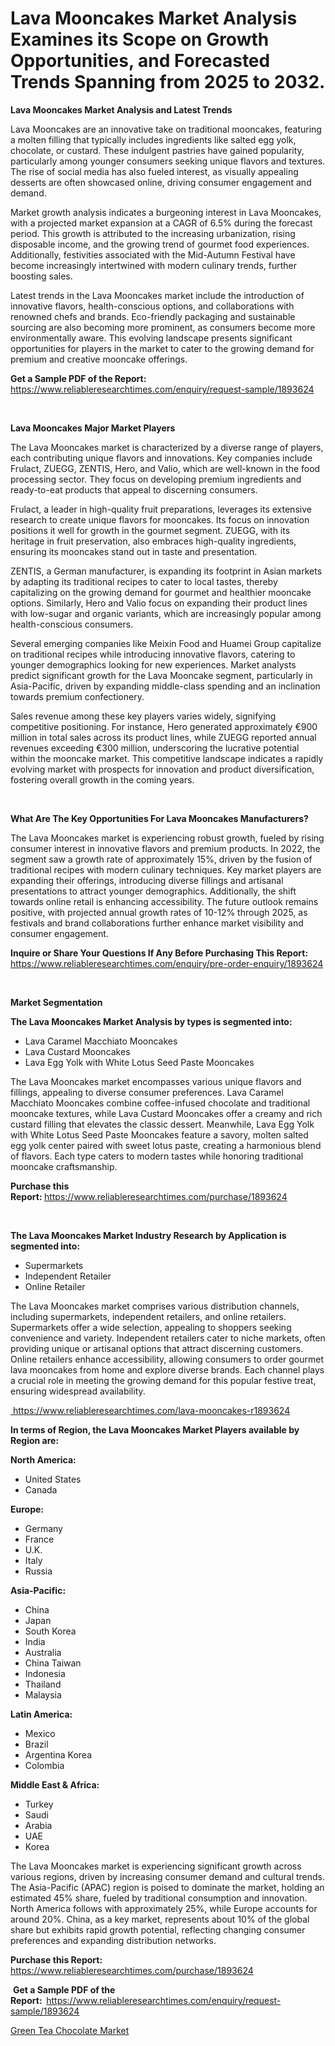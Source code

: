 <p><h1>Lava Mooncakes Market Analysis Examines its Scope on Growth Opportunities, and Forecasted Trends Spanning from 2025 to 2032.</h1></p><p><strong>Lava Mooncakes Market Analysis and Latest Trends</strong></p>
<p><p>Lava Mooncakes are an innovative take on traditional mooncakes, featuring a molten filling that typically includes ingredients like salted egg yolk, chocolate, or custard. These indulgent pastries have gained popularity, particularly among younger consumers seeking unique flavors and textures. The rise of social media has also fueled interest, as visually appealing desserts are often showcased online, driving consumer engagement and demand.</p><p>Market growth analysis indicates a burgeoning interest in Lava Mooncakes, with a projected market expansion at a CAGR of 6.5% during the forecast period. This growth is attributed to the increasing urbanization, rising disposable income, and the growing trend of gourmet food experiences. Additionally, festivities associated with the Mid-Autumn Festival have become increasingly intertwined with modern culinary trends, further boosting sales.</p><p>Latest trends in the Lava Mooncakes market include the introduction of innovative flavors, health-conscious options, and collaborations with renowned chefs and brands. Eco-friendly packaging and sustainable sourcing are also becoming more prominent, as consumers become more environmentally aware. This evolving landscape presents significant opportunities for players in the market to cater to the growing demand for premium and creative mooncake offerings.</p></p>
<p><strong>Get a Sample PDF of the Report:&nbsp;</strong> <a href="https://www.reliableresearchtimes.com/enquiry/request-sample/1893624?utm_campaign=3056&utm_medium=2&utm_source=Github&utm_content=ia&utm_term=07042025&utm_id=lava-mooncakes">https://www.reliableresearchtimes.com/enquiry/request-sample/1893624</a></p>
<p>&nbsp;</p>
<p><strong>Lava Mooncakes Major Market Players</strong></p>
<p><p>The Lava Mooncakes market is characterized by a diverse range of players, each contributing unique flavors and innovations. Key companies include Frulact, ZUEGG, ZENTIS, Hero, and Valio, which are well-known in the food processing sector. They focus on developing premium ingredients and ready-to-eat products that appeal to discerning consumers.</p><p>Frulact, a leader in high-quality fruit preparations, leverages its extensive research to create unique flavors for mooncakes. Its focus on innovation positions it well for growth in the gourmet segment. ZUEGG, with its heritage in fruit preservation, also embraces high-quality ingredients, ensuring its mooncakes stand out in taste and presentation.</p><p>ZENTIS, a German manufacturer, is expanding its footprint in Asian markets by adapting its traditional recipes to cater to local tastes, thereby capitalizing on the growing demand for gourmet and healthier mooncake options. Similarly, Hero and Valio focus on expanding their product lines with low-sugar and organic variants, which are increasingly popular among health-conscious consumers.</p><p>Several emerging companies like Meixin Food and Huamei Group capitalize on traditional recipes while introducing innovative flavors, catering to younger demographics looking for new experiences. Market analysts predict significant growth for the Lava Mooncake segment, particularly in Asia-Pacific, driven by expanding middle-class spending and an inclination towards premium confectionery.</p><p>Sales revenue among these key players varies widely, signifying competitive positioning. For instance, Hero generated approximately €900 million in total sales across its product lines, while ZUEGG reported annual revenues exceeding €300 million, underscoring the lucrative potential within the mooncake market. This competitive landscape indicates a rapidly evolving market with prospects for innovation and product diversification, fostering overall growth in the coming years.</p></p>
<p>&nbsp;</p>
<p><strong>What Are The Key Opportunities For Lava Mooncakes Manufacturers?</strong></p>
<p><p>The Lava Mooncakes market is experiencing robust growth, fueled by rising consumer interest in innovative flavors and premium products. In 2022, the segment saw a growth rate of approximately 15%, driven by the fusion of traditional recipes with modern culinary techniques. Key market players are expanding their offerings, introducing diverse fillings and artisanal presentations to attract younger demographics. Additionally, the shift towards online retail is enhancing accessibility. The future outlook remains positive, with projected annual growth rates of 10-12% through 2025, as festivals and brand collaborations further enhance market visibility and consumer engagement.</p></p>
<p><strong>Inquire or Share Your Questions If Any Before Purchasing This Report:</strong> <a href="https://www.reliableresearchtimes.com/enquiry/pre-order-enquiry/1893624?utm_campaign=3056&utm_medium=2&utm_source=Github&utm_content=ia&utm_term=07042025&utm_id=lava-mooncakes">https://www.reliableresearchtimes.com/enquiry/pre-order-enquiry/1893624</a></p>
<p>&nbsp;</p>
<p><strong>Market Segmentation</strong></p>
<p><strong>The Lava Mooncakes Market Analysis by types is segmented into:</strong></p>
<p><ul><li>Lava Caramel Macchiato Mooncakes</li><li>Lava Custard Mooncakes</li><li>Lava Egg Yolk with White Lotus Seed Paste Mooncakes</li></ul></p>
<p><p>The Lava Mooncakes market encompasses various unique flavors and fillings, appealing to diverse consumer preferences. Lava Caramel Macchiato Mooncakes combine coffee-infused chocolate and traditional mooncake textures, while Lava Custard Mooncakes offer a creamy and rich custard filling that elevates the classic dessert. Meanwhile, Lava Egg Yolk with White Lotus Seed Paste Mooncakes feature a savory, molten salted egg yolk center paired with sweet lotus paste, creating a harmonious blend of flavors. Each type caters to modern tastes while honoring traditional mooncake craftsmanship.</p></p>
<p><strong>Purchase this Report:&nbsp;</strong><a href="https://www.reliableresearchtimes.com/purchase/1893624?utm_campaign=3056&utm_medium=2&utm_source=Github&utm_content=ia&utm_term=07042025&utm_id=lava-mooncakes">https://www.reliableresearchtimes.com/purchase/1893624</a></p>
<p>&nbsp;</p>
<p><strong>The Lava Mooncakes Market Industry Research by Application is segmented into:</strong></p>
<p><ul><li>Supermarkets</li><li>Independent Retailer</li><li>Online Retailer</li></ul></p>
<p><p>The Lava Mooncakes market comprises various distribution channels, including supermarkets, independent retailers, and online retailers. Supermarkets offer a wide selection, appealing to shoppers seeking convenience and variety. Independent retailers cater to niche markets, often providing unique or artisanal options that attract discerning customers. Online retailers enhance accessibility, allowing consumers to order gourmet lava mooncakes from home and explore diverse brands. Each channel plays a crucial role in meeting the growing demand for this popular festive treat, ensuring widespread availability.</p></p>
<p><a href="https://www.reliableresearchtimes.com/lava-mooncakes-r1893624?utm_campaign=3056&utm_medium=2&utm_source=Github&utm_content=ia&utm_term=07042025&utm_id=lava-mooncakes">&nbsp;https://www.reliableresearchtimes.com/lava-mooncakes-r1893624</a></p>
<p><strong>In terms of Region, the Lava Mooncakes Market Players available by Region are:</strong></p>
<p>
    <p> <strong> North America: </strong>
        <ul>
            <li>United States</li>
            <li>Canada</li>
        </ul>
        </p> 
    <p> <strong> Europe: </strong>
        <ul>
            <li>Germany</li>
            <li>France</li>
            <li>U.K.</li>
            <li>Italy</li>
            <li>Russia</li>
        </ul>
        </p> 
    <p> <strong> Asia-Pacific: </strong>
        <ul>
            <li>China</li>
            <li>Japan</li>
            <li>South Korea</li>
            <li>India</li>
            <li>Australia</li>
            <li>China Taiwan</li>
            <li>Indonesia</li>
            <li>Thailand</li>
            <li>Malaysia</li>
        </ul>
        </p> 
    <p> <strong> Latin America: </strong>
        <ul>
            <li>Mexico</li>
            <li>Brazil</li>
            <li>Argentina Korea</li>
            <li>Colombia</li>
        </ul>
        </p> 
    <p> <strong> Middle East & Africa: </strong>
        <ul>
            <li>Turkey</li>
            <li>Saudi</li>
            <li>Arabia</li>
            <li>UAE</li>
            <li>Korea</li>
        </ul>
    </p>
    </p>
<p><p>The Lava Mooncakes market is experiencing significant growth across various regions, driven by increasing consumer demand and cultural trends. The Asia-Pacific (APAC) region is poised to dominate the market, holding an estimated 45% share, fueled by traditional consumption and innovation. North America follows with approximately 25%, while Europe accounts for around 20%. China, as a key market, represents about 10% of the global share but exhibits rapid growth potential, reflecting changing consumer preferences and expanding distribution networks.</p></p>
<p><strong>Purchase this Report: </strong><a href="https://www.reliableresearchtimes.com/purchase/1893624?utm_campaign=3056&utm_medium=2&utm_source=Github&utm_content=ia&utm_term=07042025&utm_id=lava-mooncakes">https://www.reliableresearchtimes.com/purchase/1893624</a></p>
<p>&nbsp;<strong>Get a Sample PDF of the Report:&nbsp;&nbsp;</strong><a href="https://www.reliableresearchtimes.com/enquiry/request-sample/1893624?utm_campaign=3056&utm_medium=2&utm_source=Github&utm_content=ia&utm_term=07042025&utm_id=lava-mooncakes">https://www.reliableresearchtimes.com/enquiry/request-sample/1893624</a></p>
<p><strong></strong></p>
<p><p><a href="https://github.com/memorirummy/Market-Research-Report-List-1/blob/main/green-tea-chocolate-market.md?utm_campaign=3056&utm_medium=2&utm_source=Github&utm_content=ia&utm_term=07042025&utm_id=lava-mooncakes">Green Tea Chocolate Market</a></p></p>